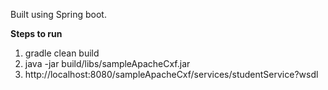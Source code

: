Built using Spring boot.

**Steps to run**

1. gradle clean build
2. java -jar build/libs/sampleApacheCxf.jar
3. http://localhost:8080/sampleApacheCxf/services/studentService?wsdl